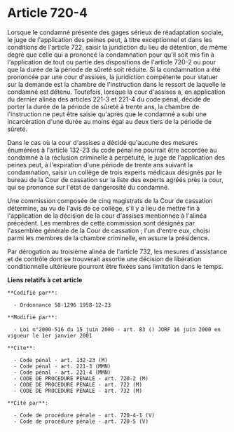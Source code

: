# Article 720-4

Lorsque le condamné présente des gages sérieux de réadaptation sociale, le juge de l'application des peines peut, à titre
exceptionnel et dans les conditions de l'article 722, saisir la juridiction du lieu de détention, de même degré que celle qui
a prononcé la condamnation pour qu'il soit mis fin à l'application de tout ou partie des dispositions de l'article 720-2 ou
pour que la durée de la période de sûreté soit réduite. Si la condamnation a été prononcée par une cour d'assises, la
juridiction compétente pour statuer sur la demande est la chambre de l'instruction dans le ressort de laquelle le condamné
est détenu. Toutefois, lorsque la cour d'assises a, en application du dernier alinéa des articles 221-3 et 221-4 du code
pénal, décidé de porter la durée de la période de sûreté à trente ans, la chambre de l'instruction ne peut être saisie
qu'après que le condamné a subi une incarcération d'une durée au moins égal au deux tiers de la période de sûreté.

Dans le cas où la cour d'assises a décidé qu'aucune des mesures énumérées à l'article 132-23 du code pénal ne pourrait être
accordée au condamné à la réclusion criminelle à perpétuité, le juge de l'application des peines peut, à l'expiration d'une
période de trente ans suivant la condamnation, saisir un collège de trois experts médicaux désignés par le bureau de la Cour
de cassation sur la liste des experts agréés près la cour, qui se prononce sur l'état de dangerosité du condamné.

Une commission composée de cinq magistrats de la Cour de cassation détermine, au vu de l'avis de ce collège, s'il y a lieu de
mettre fin à l'application de la décision de la cour d'assises mentionnée à l'alinéa précédent. Les membres de cette
commission sont désignés par l'assemblée générale de la Cour de cassation ; l'un d'entre eux, choisi parmi les membres de la
chambre criminelle, en assure la présidence.

Par dérogation au troisième alinéa de l'article 732, les mesures d'assistance et de contrôle dont se trouverait assortie une
décision de libération conditionnelle ultérieure pourront être fixées sans limitation dans le temps.

**Liens relatifs à cet article**

	**Codifié par**:

	  - Ordonnance 58-1296 1958-12-23

	**Modifié par**:

	  - Loi n°2000-516 du 15 juin 2000 - art. 83 () JORF 16 juin 2000 en vigueur le 1er janvier 2001

	**Cite**:

	  - Code pénal - art. 132-23 (M)
	  - Code pénal - art. 221-3 (MMN)
	  - Code pénal - art. 221-4 (MMN)
	  - CODE DE PROCEDURE PENALE - art. 720-2 (M)
	  - CODE DE PROCEDURE PENALE - art. 722 (M)
	  - CODE DE PROCEDURE PENALE - art. 732 (M)

	**Cité par**:

	  - Code de procédure pénale - art. 720-4-1 (V)
	  - Code de procédure pénale - art. 720-5 (V)

